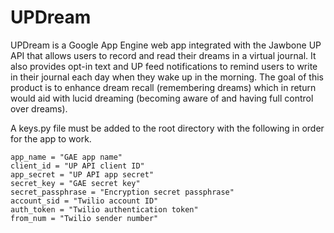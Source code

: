 # UPDream
UPDream is a Google App Engine web app integrated with the Jawbone UP API that allows users to record and read their dreams in a virtual journal. It also provides opt-in text and UP feed notifications to remind users to write in their journal each day when they wake up in the morning. The goal of this product is to enhance dream recall (remembering dreams) which in return would aid with lucid dreaming (becoming aware of and having full control over dreams).

A keys.py file must be added to the root directory with the following in order for the app to work.

```
app_name = "GAE app name"
client_id = "UP API client ID"
app_secret = "UP API app secret"
secret_key = "GAE secret key"
secret_passphrase = "Encryption secret passphrase"
account_sid = "Twilio account ID" 
auth_token = "Twilio authentication token"
from_num = "Twilio sender number"
```
